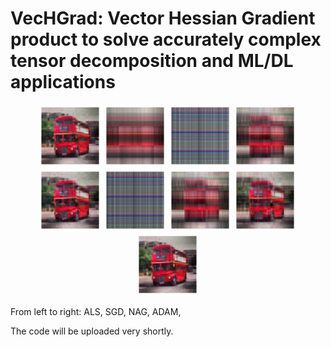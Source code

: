 # VecHGrad: Vector Hessian Gradient product to solve accurately complex tensor decomposition and ML/DL applications

<p align="middle">
  <img src="https://github.com/dagrate/vechgrad/blob/master/images/bus_als.png" width="100" />
  <img src="https://github.com/dagrate/vechgrad/blob/master/images/bus_sgd.png" width="100"/>
  <img src="https://github.com/dagrate/vechgrad/blob/master/images/bus_nag.png" width="100"/>
  <img src="https://github.com/dagrate/vechgrad/blob/master/images/bus_adam.png" width="100"/>
  <img src="https://github.com/dagrate/vechgrad/blob/master/images/bus_rmsprop.png" width="100"/>
  
  <img src="https://github.com/dagrate/vechgrad/blob/master/images/bus_saga.png" width="100" />
  <img src="https://github.com/dagrate/vechgrad/blob/master/images/bus_adagrad.png" width="100"/>
  <img src="https://github.com/dagrate/vechgrad/blob/master/images/bus_bfgs.png" width="100"/>
  <img src="https://github.com/dagrate/vechgrad/blob/master/images/bus_vechgrad.png" width="100"/>
  
  From left to right: ALS, SGD, NAG, ADAM,  
</p>

The code will be uploaded very shortly.
